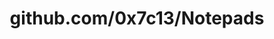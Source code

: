 ---
layout: post
title: github.com/0x7c13/Notepads
categories: link
tags: [انگلیسی, برنامه‌نویسی]
---